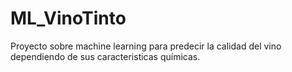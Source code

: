 # ML_VinoTinto
Proyecto sobre machine learning para predecir la calidad del vino dependiendo de sus caracteristicas químicas.
